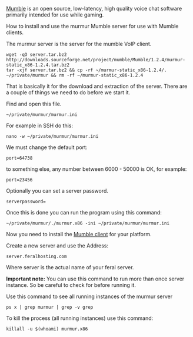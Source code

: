 
[Mumble](http://mumble.sourceforge.net/) is an open source, low-latency, high quality voice chat software primarily intended for use while gaming.

How to install and use the murmur Mumble server for use with Mumble clients.

The murmur server is the server for the mumble VoIP client.

```
wget -qO server.tar.bz2 http://downloads.sourceforge.net/project/mumble/Mumble/1.2.4/murmur-static_x86-1.2.4.tar.bz2
tar -xjf server.tar.bz2 && cp -rf ~/murmur-static_x86-1.2.4/. ~/private/murmur && rm -rf ~/murmur-static_x86-1.2.4
```

That is basically it for the download and extraction of the server. There are a couple of things we need to do before we start it.

Find and open this file.

```
~/private/murmur/murmur.ini
```

For example in SSH do this:

```
nano -w ~/private/murmur/murmur.ini
```

We must change the default port:

```
port=64738
```

to something else, any number between 6000 - 50000 is OK, for example:

```
port=23456
```

Optionally you can set a server password.

```
serverpassword=
```

Once this is done you can run the program using this command:

```
~/private/murmur/./murmur.x86 -ini ~/private/murmur/murmur.ini
```

Now you need to install the [Mumble client](http://mumble.sourceforge.net/) for your platform.

Create a new server and use the Address:

```
server.feralhosting.com
```

Where server is the actual name of your feral server.

**Important note:** You can use this command to run more than once server instance. So be careful to check for before running it.

Use this command to see all running instances of the murmur server

```
ps x | grep murmur | grep -v grep
```

To kill the process (all running instances) use this command:

~~~
killall -u $(whoami) murmur.x86
~~~






